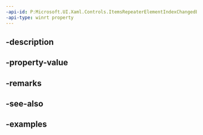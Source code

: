 ```yaml
---
-api-id: P:Microsoft.UI.Xaml.Controls.ItemsRepeaterElementIndexChangedEventArgs.Element
-api-type: winrt property
---
```


## -description

## -property-value

## -remarks

## -see-also

## -examples

